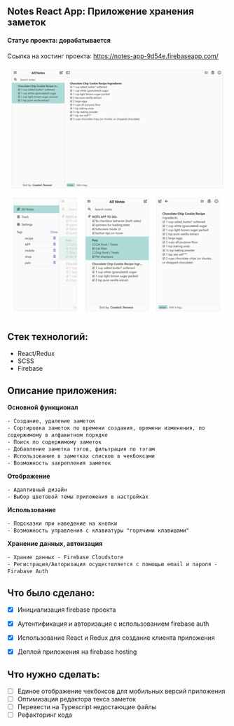 ## Notes React App: Приложение хранения заметок

#### Статус проекта: дорабатывается

Ссылка на хостинг проекта: https://notes-app-9d54e.firebaseapp.com/

![Desktop](app.png 'Desktop')
![Mobile](mobile.png 'Mobile')

## Стек технологий:
-   React/Redux
-   SCSS
-   Firebase

## Описание приложения:

**Основной функционал**
```
- Создание, удаление заметок
- Сортировка заметок по времени создания, времени изменения, по содержимому в алфавитном порядке
- Поиск по содержимому заметок
- Добавление заметка тэгов, фильтрация по тэгам
- Использование в заметках списков в чекбоксами
- Возможность закрепления заметок
```
**Отображение**
```
- Адаптивный дизайн
- Выбор цветовой темы приложения в настройках
```
**Использование**
```
- Подсказки при наведение на кнопки
- Возможность управления с клавиатуры "горячими клавишами"
```
**Хранение данных, автоизация**
```
- Храние данных - Firebase Cloudstore
- Регистрация/Авторизация осуществляется с помощью email и пароля - Firabase Auth
```

## Что было сделано:

-  [x] Инициализация firebase проекта
-  [x] Аутентификация и авторизация с использованием firebase auth
-  [x] Использование React и Redux для создание клиента приложения
-  [x] Деплой приложения на firebase hosting


## Что нужно сделать:

- [ ] Единое отображение чекбоксов для мобильных версий приложения
- [ ] Оптимизация редактора текса заметок
- [ ] Перевести на Typescript недостающие файлы
- [ ] Рефакторинг  кода
